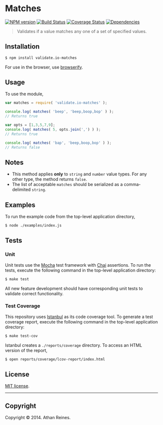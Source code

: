 Matches
===
[![NPM version][npm-image]][npm-url] [![Build Status][travis-image]][travis-url] [![Coverage Status][coveralls-image]][coveralls-url] [![Dependencies][dependencies-image]][dependencies-url]

> Validates if a value matches any one of a set of specified values.


## Installation

``` bash
$ npm install validate.io-matches
```

For use in the browser, use [browserify](https://github.com/substack/node-browserify).


## Usage

To use the module,

``` javascript
var matches = require( 'validate.io-matches' );

console.log( matches( 'beep', 'beep,boop,bop' ) );
// Returns true

var opts = [1,3,5,7,9];
console.log( matches( 5, opts.join(',') ) );
// Returns true

console.log( matches( 'bap', 'beep,boop,bop' ) );
// Returns false
```

## Notes

* 	This method applies __only__ to `string` and `number` value types. For any other type, the method returns `false`.
* 	The list of acceptable `matches` should be serialized as a comma-delimited `string`.


## Examples

To run the example code from the top-level application directory,

``` bash
$ node ./examples/index.js
```


## Tests

### Unit

Unit tests use the [Mocha](http://visionmedia.github.io/mocha) test framework with [Chai](http://chaijs.com) assertions. To run the tests, execute the following command in the top-level application directory:

``` bash
$ make test
```

All new feature development should have corresponding unit tests to validate correct functionality.


### Test Coverage

This repository uses [Istanbul](https://github.com/gotwarlost/istanbul) as its code coverage tool. To generate a test coverage report, execute the following command in the top-level application directory:

``` bash
$ make test-cov
```

Istanbul creates a `./reports/coverage` directory. To access an HTML version of the report,

``` bash
$ open reports/coverage/lcov-report/index.html
```


## License

[MIT license](http://opensource.org/licenses/MIT). 


---
## Copyright

Copyright &copy; 2014. Athan Reines.


[npm-image]: http://img.shields.io/npm/v/validate.io-matches.svg
[npm-url]: https://npmjs.org/package/validate.io-matches

[travis-image]: http://img.shields.io/travis/validate-io/matches/master.svg
[travis-url]: https://travis-ci.org/validate-io/matches

[coveralls-image]: https://img.shields.io/coveralls/validate-io/matches/master.svg
[coveralls-url]: https://coveralls.io/r/validate-io/matches?branch=master

[dependencies-image]: http://img.shields.io/david/validate-io/matches.svg
[dependencies-url]: https://david-dm.org/validate-io/matches

[dev-dependencies-image]: http://img.shields.io/david/dev/validate-io/matches.svg
[dev-dependencies-url]: https://david-dm.org/dev/validate-io/matches

[github-issues-image]: http://img.shields.io/github/issues/validate-io/matches.svg
[github-issues-url]: https://github.com/validate-io/matches/issues